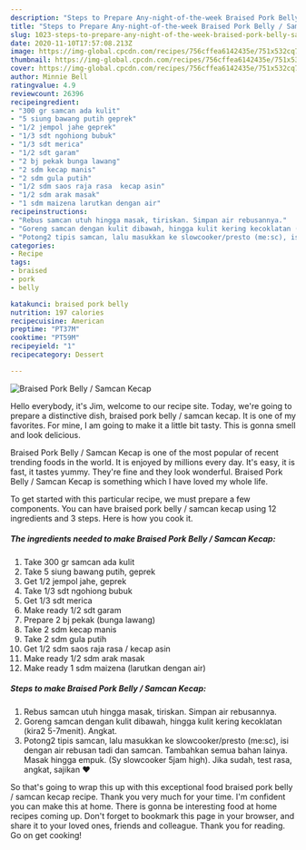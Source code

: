 ```yaml
---
description: "Steps to Prepare Any-night-of-the-week Braised Pork Belly / Samcan Kecap"
title: "Steps to Prepare Any-night-of-the-week Braised Pork Belly / Samcan Kecap"
slug: 1023-steps-to-prepare-any-night-of-the-week-braised-pork-belly-samcan-kecap
date: 2020-11-10T17:57:08.213Z
image: https://img-global.cpcdn.com/recipes/756cffea6142435e/751x532cq70/braised-pork-belly-samcan-kecap-foto-resep-utama.jpg
thumbnail: https://img-global.cpcdn.com/recipes/756cffea6142435e/751x532cq70/braised-pork-belly-samcan-kecap-foto-resep-utama.jpg
cover: https://img-global.cpcdn.com/recipes/756cffea6142435e/751x532cq70/braised-pork-belly-samcan-kecap-foto-resep-utama.jpg
author: Minnie Bell
ratingvalue: 4.9
reviewcount: 26396
recipeingredient:
- "300 gr samcan ada kulit"
- "5 siung bawang putih geprek"
- "1/2 jempol jahe geprek"
- "1/3 sdt ngohiong bubuk"
- "1/3 sdt merica"
- "1/2 sdt garam"
- "2 bj pekak bunga lawang"
- "2 sdm kecap manis"
- "2 sdm gula putih"
- "1/2 sdm saos raja rasa  kecap asin"
- "1/2 sdm arak masak"
- "1 sdm maizena larutkan dengan air"
recipeinstructions:
- "Rebus samcan utuh hingga masak, tiriskan. Simpan air rebusannya."
- "Goreng samcan dengan kulit dibawah, hingga kulit kering kecoklatan (kira2 5-7menit). Angkat."
- "Potong2 tipis samcan, lalu masukkan ke slowcooker/presto (me:sc), isi dengan air rebusan tadi dan samcan. Tambahkan semua bahan lainya. Masak hingga empuk. (Sy slowcooker 5jam high). Jika sudah, test rasa, angkat, sajikan ♥️"
categories:
- Recipe
tags:
- braised
- pork
- belly

katakunci: braised pork belly 
nutrition: 197 calories
recipecuisine: American
preptime: "PT37M"
cooktime: "PT59M"
recipeyield: "1"
recipecategory: Dessert

---
```



![Braised Pork Belly / Samcan Kecap](https://img-global.cpcdn.com/recipes/756cffea6142435e/751x532cq70/braised-pork-belly-samcan-kecap-foto-resep-utama.jpg)

Hello everybody, it's Jim, welcome to our recipe site. Today, we're going to prepare a distinctive dish, braised pork belly / samcan kecap. It is one of my favorites. For mine, I am going to make it a little bit tasty. This is gonna smell and look delicious.

Braised Pork Belly / Samcan Kecap is one of the most popular of recent trending foods in the world. It is enjoyed by millions every day. It's easy, it is fast, it tastes yummy. They're fine and they look wonderful. Braised Pork Belly / Samcan Kecap is something which I have loved my whole life.




To get started with this particular recipe, we must prepare a few components. You can have braised pork belly / samcan kecap using 12 ingredients and 3 steps. Here is how you cook it.

<!--inarticleads1-->

##### The ingredients needed to make Braised Pork Belly / Samcan Kecap:

1. Take 300 gr samcan ada kulit
1. Take 5 siung bawang putih, geprek
1. Get 1/2 jempol jahe, geprek
1. Take 1/3 sdt ngohiong bubuk
1. Get 1/3 sdt merica
1. Make ready 1/2 sdt garam
1. Prepare 2 bj pekak (bunga lawang)
1. Take 2 sdm kecap manis
1. Take 2 sdm gula putih
1. Get 1/2 sdm saos raja rasa / kecap asin
1. Make ready 1/2 sdm arak masak
1. Make ready 1 sdm maizena (larutkan dengan air)




<!--inarticleads2-->

##### Steps to make Braised Pork Belly / Samcan Kecap:

1. Rebus samcan utuh hingga masak, tiriskan. Simpan air rebusannya.
1. Goreng samcan dengan kulit dibawah, hingga kulit kering kecoklatan (kira2 5-7menit). Angkat.
1. Potong2 tipis samcan, lalu masukkan ke slowcooker/presto (me:sc), isi dengan air rebusan tadi dan samcan. Tambahkan semua bahan lainya. Masak hingga empuk. (Sy slowcooker 5jam high). Jika sudah, test rasa, angkat, sajikan ♥️




So that's going to wrap this up with this exceptional food braised pork belly / samcan kecap recipe. Thank you very much for your time. I'm confident you can make this at home. There is gonna be interesting food at home recipes coming up. Don't forget to bookmark this page in your browser, and share it to your loved ones, friends and colleague. Thank you for reading. Go on get cooking!
